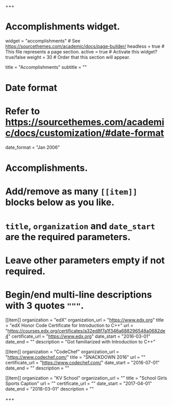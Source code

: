+++
# Accomplishments widget.
widget = "accomplishments"  # See https://sourcethemes.com/academic/docs/page-builder/
headless = true  # This file represents a page section.
active = true  # Activate this widget? true/false
weight = 30  # Order that this section will appear.

title = "Accomplish&shy;ments"
subtitle = ""

# Date format
#   Refer to https://sourcethemes.com/academic/docs/customization/#date-format
date_format = "Jan 2006"

# Accomplishments.
#   Add/remove as many `[[item]]` blocks below as you like.
#   `title`, `organization` and `date_start` are the required parameters.
#   Leave other parameters empty if not required.
#   Begin/end multi-line descriptions with 3 quotes `"""`.

[[item]]
  organization = "edX"
  organization_url = "https://www.edx.org"
  title = "edX Honor Code Certificate for Introduction to C++"
  url = "https://courses.edx.org/certificates/a32ed8f7a1f346a688296548a0682de4"
  certificate_url = "https://www.edx.org"
  date_start = "2016-03-01"
  date_end = ""
  description = "Got familiarized with Introduction to C++"
  
[[item]]
  organization = "CodeChef"
  organization_url = "https://www.codechef.com/"
  title = "SNACKDOWN 2016"
  url = ""
  certificate_url = "https://www.codechef.com/"
  date_start = "2016-07-01"
  date_end = ""
  description = ""

[[item]]
  organization = "KV School"
  organization_url = ""
  title = "School Girls Sports Caption"
  url = ""
  certificate_url = ""
  date_start = "2017-04-01"
  date_end = "2018-03-01"
  description = ""

+++
